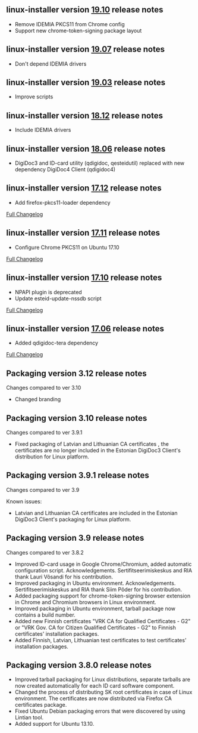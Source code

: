 linux-installer version [19.10](https://github.com/open-eid/linux-installer/releases/tag/v19.10) release notes
--------------------------------------
- Remove IDEMIA PKCS11 from Chrome config
- Support new chrome-token-signing package layout 

linux-installer version [19.07](https://github.com/open-eid/linux-installer/releases/tag/v19.07) release notes
--------------------------------------
- Don't depend IDEMIA drivers

linux-installer version [19.03](https://github.com/open-eid/linux-installer/releases/tag/v19.03) release notes
--------------------------------------
- Improve scripts

linux-installer version [18.12](https://github.com/open-eid/linux-installer/releases/tag/v18.12) release notes
--------------------------------------
- Include IDEMIA drivers

linux-installer version [18.06](https://github.com/open-eid/linux-installer/releases/tag/v18.06) release notes
--------------------------------------
- DigiDoc3 and ID-card utility (qdigidoc, qesteidutil) replaced with new dependency DigiDoc4 Client (qdigidoc4)

linux-installer version [17.12](https://github.com/open-eid/linux-installer/releases/tag/v17.12) release notes
--------------------------------------
- Add firefox-pkcs11-loader dependency

[Full Changelog](https://github.com/open-eid/linux-installer/compare/v17.11...v17.12)

linux-installer version [17.11](https://github.com/open-eid/linux-installer/releases/tag/v17.11) release notes
--------------------------------------
- Configure Chrome PKCS11 on Ubuntu 17.10

[Full Changelog](https://github.com/open-eid/linux-installer/compare/v17.10...v17.11)

linux-installer version [17.10](https://github.com/open-eid/linux-installer/releases/tag/v17.10) release notes
--------------------------------------
- NPAPI plugin is deprecated
- Update esteid-update-nssdb script

[Full Changelog](https://github.com/open-eid/linux-installer/compare/v17.06...v17.10)

linux-installer version [17.06](https://github.com/open-eid/linux-installer/releases/tag/v17.06) release notes
--------------------------------------
- Added qdigidoc-tera dependency

[Full Changelog](https://github.com/open-eid/linux-installer/compare/v3.12.0...v17.06)

Packaging version 3.12 release notes
--------------------------------------
Changes compared to ver 3.10

- Changed branding


Packaging version 3.10 release notes
--------------------------------------
Changes compared to ver 3.9.1

- Fixed packaging of Latvian and Lithuanian CA certificates , the certificates are no longer included in the Estonian DigiDoc3 Client's distribution for Linux platform.


Packaging version 3.9.1 release notes
--------------------------------------
Changes compared to ver 3.9

Known issues: 
- Latvian and Lithuanian CA certificates are included in the Estonian DigiDoc3 Client's packaging for Linux platform.


Packaging version 3.9 release notes
--------------------------------------
Changes compared to ver 3.8.2

- Improved ID-card usage in Google Chrome/Chromium, added automatic configuration script. Acknowledgements. Sertifitseerimiskeskus and RIA thank Lauri Võsandi for his contribution.
- Improved packaging in Ubuntu environment. Acknowledgements. Sertifitseerimiskeskus and RIA thank Siim Põder for his contribution. 
- Added packaging support for chrome-token-signing browser extension in Chrome and Chromium browsers in Linux environment.
- Improved packaging in Ubuntu environment, tarball package now contains a build number.
- Added new Finnish certificates "VRK CA for Qualified Certificates - G2" or "VRK Gov. CA for Citizen Qualified Certificates - G2" to Finnish certificates' installation packages. 
- Added Finnish, Latvian, Lithuanian test certificates to test certificates' installation packages. 


Packaging version 3.8.0 release notes
--------------------------------------

- Improved tarball packaging for Linux distributions, separate tarballs are now created automatically for each ID card software component.
- Changed the process of distributing SK root certificates in case of Linux environment. The certificates are now distributed via Firefox CA certificates package.
- Fixed Ubuntu Debian packaging errors that were discovered by using Lintian tool.
- Added support for Ubuntu 13.10. 
